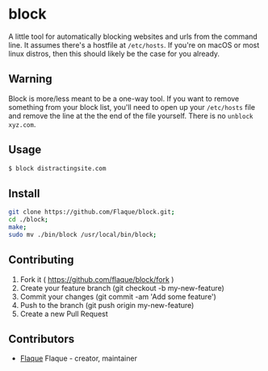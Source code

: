 # block

A little tool for automatically blocking websites and urls from the command line.
It assumes there's a hostfile at `/etc/hosts`. If you're on macOS or most linux 
distros, then this should likely be the case for you already.

## Warning

Block is more/less meant to be a one-way tool. If you want to remove something from your block list, you'll need to open up your `/etc/hosts` file and remove the line at the the end of the file yourself. There is no `unblock xyz.com`.

## Usage

```sh 
$ block distractingsite.com
```

## Install

```sh
git clone https://github.com/Flaque/block.git;
cd ./block;
make;
sudo mv ./bin/block /usr/local/bin/block;
```

## Contributing

1. Fork it ( https://github.com/flaque/block/fork )
2. Create your feature branch (git checkout -b my-new-feature)
3. Commit your changes (git commit -am 'Add some feature')
4. Push to the branch (git push origin my-new-feature)
5. Create a new Pull Request

## Contributors

- [Flaque](https://github.com/flaque) Flaque - creator, maintainer

